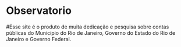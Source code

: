 # Observatorio

#Esse site é o produto de muita dedicação e pesquisa sobre contas públicas do Município do Rio de Janeiro, Governo do Estado do Rio de Janeiro e Governo Federal.
